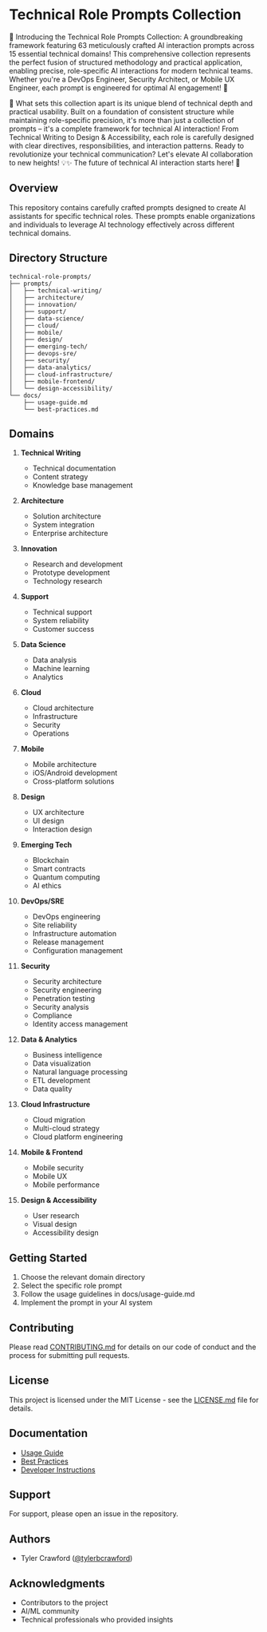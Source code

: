 # Technical Role Prompts Collection
🚀 Introducing the Technical Role Prompts Collection: A groundbreaking framework featuring 63 meticulously crafted AI interaction prompts across 15 essential technical domains! This comprehensive collection represents the perfect fusion of structured methodology and practical application, enabling precise, role-specific AI interactions for modern technical teams. Whether you're a DevOps Engineer, Security Architect, or Mobile UX Engineer, each prompt is engineered for optimal AI engagement! 🎯

🌟 What sets this collection apart is its unique blend of technical depth and practical usability. Built on a foundation of consistent structure while maintaining role-specific precision, it's more than just a collection of prompts – it's a complete framework for technical AI interaction! From Technical Writing to Design & Accessibility, each role is carefully designed with clear directives, responsibilities, and interaction patterns. Ready to revolutionize your technical communication? Let's elevate AI collaboration to new heights! 💡✨ The future of technical AI interaction starts here! 🔮

## Overview

This repository contains carefully crafted prompts designed to create AI assistants for specific technical roles. These prompts enable organizations and individuals to leverage AI technology effectively across different technical domains.

## Directory Structure

```
technical-role-prompts/
├── prompts/
│   ├── technical-writing/
│   ├── architecture/
│   ├── innovation/
│   ├── support/
│   ├── data-science/
│   ├── cloud/
│   ├── mobile/
│   ├── design/
│   ├── emerging-tech/
│   ├── devops-sre/
│   ├── security/
│   ├── data-analytics/
│   ├── cloud-infrastructure/
│   ├── mobile-frontend/
│   └── design-accessibility/
└── docs/
    ├── usage-guide.md
    └── best-practices.md
```

## Domains

1. **Technical Writing**
   - Technical documentation
   - Content strategy
   - Knowledge base management

2. **Architecture**
   - Solution architecture
   - System integration
   - Enterprise architecture

3. **Innovation**
   - Research and development
   - Prototype development
   - Technology research

4. **Support**
   - Technical support
   - System reliability
   - Customer success

5. **Data Science**
   - Data analysis
   - Machine learning
   - Analytics

6. **Cloud**
   - Cloud architecture
   - Infrastructure
   - Security
   - Operations

7. **Mobile**
   - Mobile architecture
   - iOS/Android development
   - Cross-platform solutions

8. **Design**
   - UX architecture
   - UI design
   - Interaction design

9. **Emerging Tech**
   - Blockchain
   - Smart contracts
   - Quantum computing
   - AI ethics

10. **DevOps/SRE**
    - DevOps engineering
    - Site reliability
    - Infrastructure automation
    - Release management
    - Configuration management

11. **Security**
    - Security architecture
    - Security engineering
    - Penetration testing
    - Security analysis
    - Compliance
    - Identity access management

12. **Data & Analytics**
    - Business intelligence
    - Data visualization
    - Natural language processing
    - ETL development
    - Data quality

13. **Cloud Infrastructure**
    - Cloud migration
    - Multi-cloud strategy
    - Cloud platform engineering

14. **Mobile & Frontend**
    - Mobile security
    - Mobile UX
    - Mobile performance

15. **Design & Accessibility**
    - User research
    - Visual design
    - Accessibility design

## Getting Started

1. Choose the relevant domain directory
2. Select the specific role prompt
3. Follow the usage guidelines in docs/usage-guide.md
4. Implement the prompt in your AI system

## Contributing

Please read [CONTRIBUTING.md](CONTRIBUTING.md) for details on our code of conduct and the process for submitting pull requests.

## License

This project is licensed under the MIT License - see the [LICENSE.md](LICENSE.md) file for details.

## Documentation

- [Usage Guide](docs/usage-guide.md)
- [Best Practices](docs/best-practices.md)
- [Developer Instructions](DEVELOPER_INSTRUCTIONS.md)

## Support

For support, please open an issue in the repository.

## Authors

- Tyler Crawford ([@tylerbcrawford](https://github.com/tylerbcrawford))

## Acknowledgments

- Contributors to the project
- AI/ML community
- Technical professionals who provided insights

